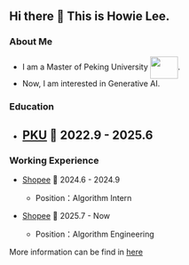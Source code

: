 ## Hi there 👋 This is Howie Lee.

<!--
**HowiePix/HowiePix** is a ✨ _special_ ✨ repository because its `README.md` (this file) appears on your GitHub profile.

Here are some ideas to get you started:

- 🔭 I’m currently working on ...
- 🌱 I’m currently learning ...
- 👯 I’m looking to collaborate on ...
- 🤔 I’m looking for help with ...
- 💬 Ask me about ...
- 📫 How to reach me: ...
- 😄 Pronouns: ...
- ⚡ Fun fact: ...
-->

### About Me

* I am a Master of Peking University <img src="https://www.pku.edu.cn/pku_logo_red.png" width = "50" height = "40"  align=center />.
* Now, I am interested in Generative AI.

### Education

- [PKU](https://www.pku.edu.cn) 📌 2022.9 - 2025.6
  - 


### Working Experience

- [Shopee](https://shopee.com) 📌 2024.6 - 2024.9
  - Position：Algorithm Intern

- [Shopee](https://shopee.com) 📌 2025.7 - Now
  - Position：Algorithm Engineering
 
More information can be find in [here](https://hhhowieli.github.io)


